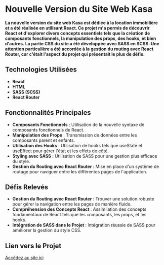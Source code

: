 # **Nouvelle Version du Site Web Kasa**

**La nouvelle version du site web Kasa est dédiée à la location immobilière et a été réalisée en utilisant React. Ce projet m'a permis de découvrir React et d'explorer divers concepts essentiels tels que la création de composants fonctionnels, la manipulation des props, des hooks, et bien d'autres. La partie CSS du site a été développée avec SASS en SCSS. Une attention particulière a été accordée à la gestion du routing avec React Router, car c'était l'aspect du projet qui présentait le plus de défis.**

## **Technologies Utilisées**

-  **React**
-  **HTML**
-  **SASS (SCSS)**
-  **React Router**

## **Fonctionnalités Principales**

-  **Composants Fonctionnels** : Utilisation de la nouvelle syntaxe de composants fonctionnels de React.
-  **Manipulation des Props** : Transmission de données entre les composants parent et enfants.
-  **Utilisation des Hooks** : Utilisation de hooks tels que useState et useEffect pour gérer l'état et les effets de côté.
-  **Styling avec SASS** : Utilisation de SASS pour une gestion plus efficace du style.
-  **Gestion du Routing avec React Router** : Mise en place d'un système de routage pour naviguer entre les différentes pages de l'application.

## **Défis Relevés**

-  **Gestion du Routing avec React Router** : Trouver une solution robuste pour gérer la navigation entre les pages de manière fluide.
-  **Compréhension des Concepts React** : Assimilation des concepts fondamentaux de React tels que les composants, les props, et les hooks.
-  **Intégration de SASS dans le Projet** : Intégration réussie de SASS pour améliorer la gestion du style CSS.

## **Lien vers le Projet**

[Accédez au site ici](https://schnell10.github.io/Kasa-page-React/)
